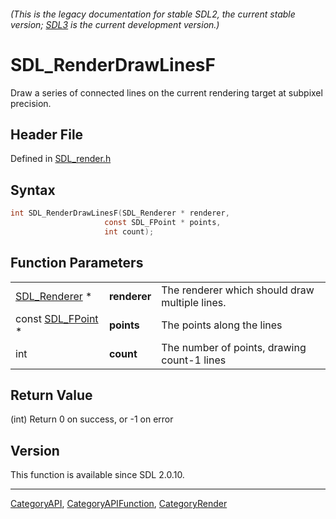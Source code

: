 ###### (This is the legacy documentation for stable SDL2, the current stable version; [SDL3](https://wiki.libsdl.org/SDL3/) is the current development version.)
# SDL_RenderDrawLinesF

Draw a series of connected lines on the current rendering target at subpixel precision.

## Header File

Defined in [SDL_render.h](https://github.com/libsdl-org/SDL/blob/SDL2/include/SDL_render.h)

## Syntax

```c
int SDL_RenderDrawLinesF(SDL_Renderer * renderer,
                     const SDL_FPoint * points,
                     int count);
```

## Function Parameters

|                                  |              |                                                |
| -------------------------------- | ------------ | ---------------------------------------------- |
| [SDL_Renderer](SDL_Renderer) *   | **renderer** | The renderer which should draw multiple lines. |
| const [SDL_FPoint](SDL_FPoint) * | **points**   | The points along the lines                     |
| int                              | **count**    | The number of points, drawing count-1 lines    |

## Return Value

(int) Return 0 on success, or -1 on error

## Version

This function is available since SDL 2.0.10.

----
[CategoryAPI](CategoryAPI), [CategoryAPIFunction](CategoryAPIFunction), [CategoryRender](CategoryRender)

